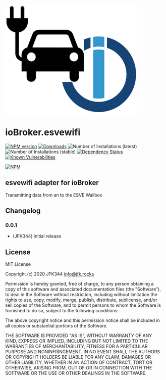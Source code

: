 ![Logo](admin/esvewifi.png)
# ioBroker.esvewifi

[![NPM version](http://img.shields.io/npm/v/iobroker.esvewifi.svg)](https://www.npmjs.com/package/iobroker.esvewifi)
[![Downloads](https://img.shields.io/npm/dm/iobroker.esvewifi.svg)](https://www.npmjs.com/package/iobroker.esvewifi)
![Number of Installations (latest)](http://iobroker.live/badges/esvewifi-installed.svg)
![Number of Installations (stable)](http://iobroker.live/badges/esvewifi-stable.svg)
[![Dependency Status](https://img.shields.io/david/JFK344/iobroker.esvewifi.svg)](https://david-dm.org/JFK344/iobroker.esvewifi)
[![Known Vulnerabilities](https://snyk.io/test/github/JFK344/ioBroker.esvewifi/badge.svg)](https://snyk.io/test/github/JFK344/ioBroker.esvewifi)

[![NPM](https://nodei.co/npm/iobroker.esvewifi.png?downloads=true)](https://nodei.co/npm/iobroker.esvewifi/)

## esvewifi adapter for ioBroker

Transmitting data from an to the ESVE Wallbox


## Changelog

### 0.0.1
* (JFK344) initial release

## License
MIT License

Copyright (c) 2020 JFK344 <info@jfk.rocks>

Permission is hereby granted, free of charge, to any person obtaining a copy
of this software and associated documentation files (the "Software"), to deal
in the Software without restriction, including without limitation the rights
to use, copy, modify, merge, publish, distribute, sublicense, and/or sell
copies of the Software, and to permit persons to whom the Software is
furnished to do so, subject to the following conditions:

The above copyright notice and this permission notice shall be included in all
copies or substantial portions of the Software.

THE SOFTWARE IS PROVIDED "AS IS", WITHOUT WARRANTY OF ANY KIND, EXPRESS OR
IMPLIED, INCLUDING BUT NOT LIMITED TO THE WARRANTIES OF MERCHANTABILITY,
FITNESS FOR A PARTICULAR PURPOSE AND NONINFRINGEMENT. IN NO EVENT SHALL THE
AUTHORS OR COPYRIGHT HOLDERS BE LIABLE FOR ANY CLAIM, DAMAGES OR OTHER
LIABILITY, WHETHER IN AN ACTION OF CONTRACT, TORT OR OTHERWISE, ARISING FROM,
OUT OF OR IN CONNECTION WITH THE SOFTWARE OR THE USE OR OTHER DEALINGS IN THE
SOFTWARE.
